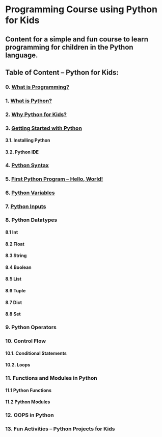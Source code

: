 # Programming Course using Python for Kids

## Content for a simple and fun course to learn programming for children in the Python language.

## Table of Content – Python for Kids:

### 0. [What is Programming?](https://github.com/Islam-hady9/Programming-Course-using-Python-for-Kids/blob/main/Lesson%201.pptx)
### 1. [What is Python?](https://github.com/Islam-hady9/Programming-Course-using-Python-for-Kids/blob/main/Lesson%202.pptx)
### 2. [Why Python for Kids?](https://github.com/Islam-hady9/Programming-Course-using-Python-for-Kids/blob/main/Lesson%202.pptx)
### 3. [Getting Started with Python](https://github.com/Islam-hady9/Programming-Course-using-Python-for-Kids/blob/main/Lesson%202.pptx)
#### 3.1. Installing Python
#### 3.2. Python IDE
### 4. [Python Syntax](https://github.com/Islam-hady9/Programming-Course-using-Python-for-Kids/blob/main/Lesson%202.pptx)
### 5. [First Python Program – Hello, World!](https://github.com/Islam-hady9/Programming-Course-using-Python-for-Kids/blob/main/Lesson%202.pptx)
### 6. [Python Variables](https://github.com/Islam-hady9/Programming-Course-using-Python-for-Kids/blob/main/Lesson%203.pptx)
### 7. [Python Inputs](https://github.com/Islam-hady9/Programming-Course-using-Python-for-Kids/blob/main/Lesson%203.pptx)
### 8. Python Datatypes
#### 8.1 Int
#### 8.2 Float
#### 8.3 String
#### 8.4 Boolean
#### 8.5 List
#### 8.6 Tuple
#### 8.7 Dict
#### 8.8 Set
### 9. Python Operators
### 10. Control Flow
#### 10.1. Conditional Statements  
#### 10.2. Loops 
### 11. Functions and Modules in Python
#### 11.1 Python Functions
#### 11.2 Python Modules
### 12. OOPS in Python
### 13. Fun Activities – Python Projects for Kids
